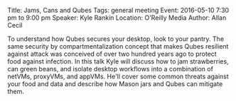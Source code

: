 Title: Jams, Cans and Qubes
Tags: general meeting
Event: 2016-05-10 7:30 pm to 9:00 pm
Speaker: Kyle Rankin
Location: O'Reilly Media
Author: Allan Cecil

To understand how Qubes secures your desktop, look to your pantry. The same security by compartmentalization concept that makes Qubes resilient against attack was conceived of over two hundred years ago to protect food against infection. In this talk Kyle will discuss how to jam strawberries, can green beans, and isolate desktop workflows into a combination of netVMs, proxyVMs, and appVMs. He'll cover some common threats against your food and data and describe how Mason jars and Qubes can mitigate them.
